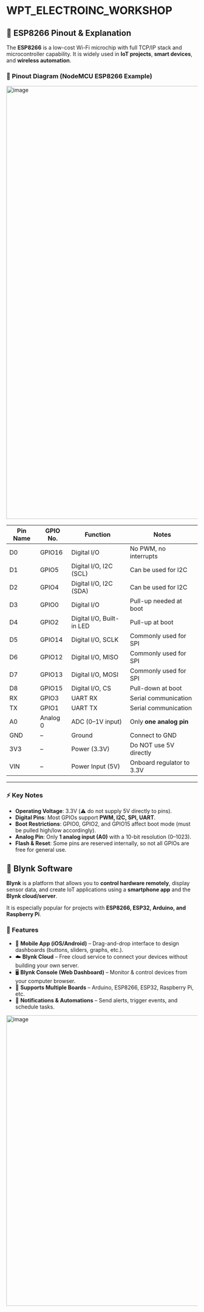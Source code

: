 # WPT_ELECTROINC_WORKSHOP # 

## 🔌 ESP8266 Pinout & Explanation  

The **ESP8266** is a low-cost Wi-Fi microchip with full TCP/IP stack and microcontroller capability. It is widely used in **IoT projects**, **smart devices**, and **wireless automation**.  

### 📍 Pinout Diagram (NodeMCU ESP8266 Example)  
<img width="1238" height="1141" alt="image" src="https://github.com/user-attachments/assets/115e7ede-e98c-4477-8f01-00f78a711692" />


| Pin Name | GPIO No. | Function | Notes |
|----------|----------|----------|-------|
| D0       | GPIO16   | Digital I/O | No PWM, no interrupts |
| D1       | GPIO5    | Digital I/O, I2C (SCL) | Can be used for I2C |
| D2       | GPIO4    | Digital I/O, I2C (SDA) | Can be used for I2C |
| D3       | GPIO0    | Digital I/O | Pull-up needed at boot |
| D4       | GPIO2    | Digital I/O, Built-in LED | Pull-up at boot |
| D5       | GPIO14   | Digital I/O, SCLK | Commonly used for SPI |
| D6       | GPIO12   | Digital I/O, MISO | Commonly used for SPI |
| D7       | GPIO13   | Digital I/O, MOSI | Commonly used for SPI |
| D8       | GPIO15   | Digital I/O, CS | Pull-down at boot |
| RX       | GPIO3    | UART RX | Serial communication |
| TX       | GPIO1    | UART TX | Serial communication |
| A0       | Analog 0 | ADC (0–1V input) | Only **one analog pin** |
| GND      | –        | Ground | Connect to GND |
| 3V3      | –        | Power (3.3V) | Do NOT use 5V directly |
| VIN      | –        | Power Input (5V) | Onboard regulator to 3.3V |

---

### ⚡ Key Notes
- **Operating Voltage**: 3.3V (⚠️ do not supply 5V directly to pins).  
- **Digital Pins**: Most GPIOs support **PWM, I2C, SPI, UART**.  
- **Boot Restrictions**: GPIO0, GPIO2, and GPIO15 affect boot mode (must be pulled high/low accordingly).  
- **Analog Pin**: Only **1 analog input (A0)** with a 10-bit resolution (0–1023).  
- **Flash & Reset**: Some pins are reserved internally, so not all GPIOs are free for general use.


## 📱 Blynk Software  

**Blynk** is a platform that allows you to **control hardware remotely**, display sensor data, and create IoT applications using a **smartphone app** and the **Blynk cloud/server**.  

It is especially popular for projects with **ESP8266, ESP32, Arduino, and Raspberry Pi**.  

### 🔑 Features  
- 📲 **Mobile App (iOS/Android)** – Drag-and-drop interface to design dashboards (buttons, sliders, graphs, etc.).  
- ☁️ **Blynk Cloud** – Free cloud service to connect your devices without building your own server.  
- 🖥 **Blynk Console (Web Dashboard)** – Monitor & control devices from your computer browser.  
- 🔌 **Supports Multiple Boards** – Arduino, ESP8266, ESP32, Raspberry Pi, etc.  
- 🔔 **Notifications & Automations** – Send alerts, trigger events, and schedule tasks.  


<img width="1407" height="766" alt="image" src="https://github.com/user-attachments/assets/87f43e9d-5c90-41b6-a2a3-1458b56c3710" />

